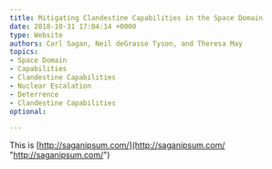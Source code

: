 ```yaml
---
title: Mitigating Clandestine Capabilities in the Space Domain
date: 2018-10-31 17:04:14 +0000
type: Website
authors: Carl Sagan, Neil deGrasse Tyson, and Theresa May
topics:
- Space Domain
- Capabilities
- Clandestine Capabilities
- Nuclear Escalation
- Deterrence
- Clandestine Capabilities
optional:

---
```

This is [http://saganipsum.com/](http://saganipsum.com/ "http://saganipsum.com/")
